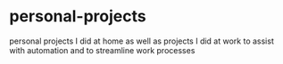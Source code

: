 # personal-projects
personal projects I did at home as well as projects I did at work to assist with automation and to streamline work processes
